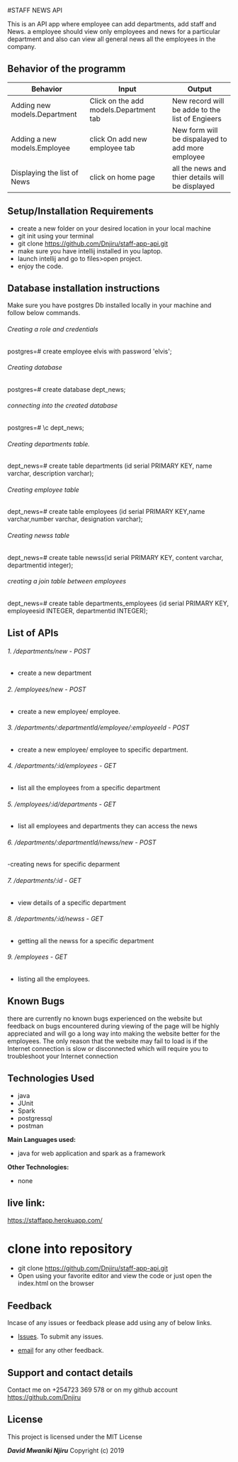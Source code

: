 #STAFF NEWS API

 This is an API app where employee can add  departments, add staff and News. a employee should view only employees and news for a particular department and also can view all general news all the employees in the company.
## Behavior of the programm

 | Behavior                                       |  Input | Output    |
 | ---------------------------------------------- | ------ | --------- |
 |Adding new models.Department|  Click on the add models.Department tab   |  New record will be adde to the list of Engieers|
 |Adding a new models.Employee| click On add new employee tab  |  New form will be dispalayed to add more employee |
 |Displaying the list of News| click on home page |  all the news and thier details will be displayed|
 
## Setup/Installation Requirements

* create a new folder on your desired location in your local machine
* git init using your terminal
* git clone https://github.com/Dnjiru/staff-app-api.git
* make sure you have intellij installed in you laptop.
* launch intellij and go to files>open project.
* enjoy the code.
## Database installation instructions
Make sure you have postgres Db installed locally in your machine and follow below commands.

###### Creating a role and credentials

postgres=# create employee elvis with password 'elvis';


###### Creating database
postgres=# create database dept_news;


###### connecting into the created database
postgres=# \c dept_news;

###### Creating departments table.

dept_news=# create table departments (id serial PRIMARY KEY, name varchar, description varchar);

###### Creating employee table

dept_news=# create table employees (id serial PRIMARY KEY,name varchar,number varchar, designation varchar);

###### Creating newss table
dept_news=# create table newss(id serial PRIMARY KEY, content varchar, departmentid integer);

###### creating a join table between employees 
dept_news=# create table departments_employees (id serial PRIMARY KEY, employeesid INTEGER, departmentid INTEGER);


## List of APIs

###### 1. /departments/new - POST

- create a new department

###### 2. /employees/new - POST

- create a new employee/ employee.

###### 3. /departments/:departmentId/employee/:employeeId - POST

- create a new employee/ employee to specific department.

###### 4. /departments/:id/employees - GET

- list all the employees from a specific department

###### 5. /employees/:id/departments - GET

- list all employees and departments they can access the news

###### 6. /departments/:departmentId/newss/new - POST

-creating news for specific deparment

###### 7. /departments/:id - GET

- view details of a specific department

###### 8. /departments/:id/newss - GET

- getting all the newss for a specific department

###### 9. /employees - GET

- listing all the employees.


## Known Bugs

there are currently no known bugs experienced on the website but feedback on bugs encountered during viewing of the page will be highly appreciated and will go a long way into making the website better for the employees. The only reason that the website may fail to load is if the Internet connection is slow or disconnected which will require you to troubleshoot your Internet connection

## Technologies Used
* java
* JUnit
* Spark
* postgressql
* postman

**Main Languages used:**

* java for web application and spark as a framework


**Other Technologies:**

* none

## live link:

<https://staffapp.herokuapp.com/>

# clone into repository

* git clone https://github.com/Dnjiru/staff-app-api.git
* Open using your favorite editor and view the code or just open the index.html on the browser

## Feedback

Incase of any issues or feedback please add using any of below links.

* [Issues](https://github.com/Dnjiru/staff-app-api.git). To submit any issues.

* [email](mr.mwaniki@gmail.com) for any other feedback.

## Support and contact details

 Contact me on +254723 369 578 or on my github account <https://github.com/Dnjiru>


## License

This project is licensed under the MIT License

**_David Mwaniki Njiru_** Copyright (c) 2019